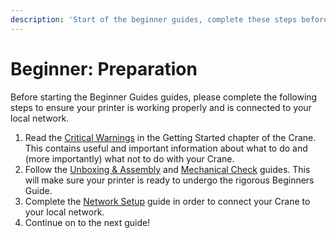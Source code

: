 ```yaml
---
description: 'Start of the beginner guides, complete these steps before continuing.'
---
```


# Beginner: Preparation

Before starting the Beginner Guides guides, please complete the following steps to ensure your printer is working properly and is connected to your local network.

1. Read the [Critical Warnings](../getting-started/critical-warnings-and-information.md) in the Getting Started chapter of the Crane. This contains useful and important information about what to do and \(more importantly\) what not to do with your Crane.
2. Follow the [Unboxing & Assembly](beginner-preparation.md) and [Mechanical Check](beginner-preparation.md) guides. This will make sure your printer is ready to undergo the rigorous Beginners Guide.
3. Complete the [Network Setup](../getting-started/network-setup.md) guide in order to connect your Crane to your local network.
4. Continue on to the next guide!

